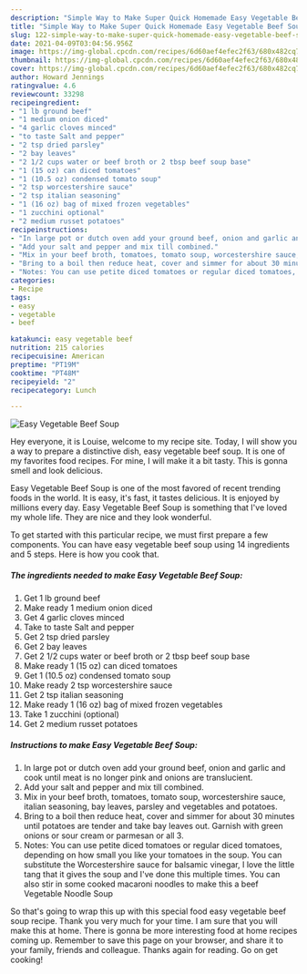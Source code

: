 ```yaml
---
description: "Simple Way to Make Super Quick Homemade Easy Vegetable Beef Soup"
title: "Simple Way to Make Super Quick Homemade Easy Vegetable Beef Soup"
slug: 122-simple-way-to-make-super-quick-homemade-easy-vegetable-beef-soup
date: 2021-04-09T03:04:56.956Z
image: https://img-global.cpcdn.com/recipes/6d60aef4efec2f63/680x482cq70/easy-vegetable-beef-soup-recipe-main-photo.jpg
thumbnail: https://img-global.cpcdn.com/recipes/6d60aef4efec2f63/680x482cq70/easy-vegetable-beef-soup-recipe-main-photo.jpg
cover: https://img-global.cpcdn.com/recipes/6d60aef4efec2f63/680x482cq70/easy-vegetable-beef-soup-recipe-main-photo.jpg
author: Howard Jennings
ratingvalue: 4.6
reviewcount: 33298
recipeingredient:
- "1 lb ground beef"
- "1 medium onion diced"
- "4 garlic cloves minced"
- "to taste Salt and pepper"
- "2 tsp dried parsley"
- "2 bay leaves"
- "2 1/2 cups water or beef broth or 2 tbsp beef soup base"
- "1 (15 oz) can diced tomatoes"
- "1 (10.5 oz) condensed tomato soup"
- "2 tsp worcestershire sauce"
- "2 tsp italian seasoning"
- "1 (16 oz) bag of mixed frozen vegetables"
- "1 zucchini optional"
- "2 medium russet potatoes"
recipeinstructions:
- "In large pot or dutch oven add your ground beef, onion and garlic and cook until meat is no longer pink and onions are translucient."
- "Add your salt and pepper and mix till combined."
- "Mix in your beef broth, tomatoes, tomato soup, worcestershire sauce, italian seasoning, bay leaves, parsley and vegetables and potatoes."
- "Bring to a boil then reduce heat, cover and simmer for about 30 minutes until potatoes are tender and take bay leaves out. Garnish with green onions or sour cream or parmesan or all 3."
- "Notes: You can use petite diced tomatoes or regular diced tomatoes, depending on how small you like your tomatoes in the soup. You can substitute the Worcestershire sauce for balsamic vinegar, I love the little tang that it gives the soup and I&#39;ve done this multiple times. You can also stir in some cooked macaroni noodles to make this a beef Vegetable Noodle Soup"
categories:
- Recipe
tags:
- easy
- vegetable
- beef

katakunci: easy vegetable beef 
nutrition: 215 calories
recipecuisine: American
preptime: "PT19M"
cooktime: "PT48M"
recipeyield: "2"
recipecategory: Lunch

---
```



![Easy Vegetable Beef Soup](https://img-global.cpcdn.com/recipes/6d60aef4efec2f63/680x482cq70/easy-vegetable-beef-soup-recipe-main-photo.jpg)

Hey everyone, it is Louise, welcome to my recipe site. Today, I will show you a way to prepare a distinctive dish, easy vegetable beef soup. It is one of my favorites food recipes. For mine, I will make it a bit tasty. This is gonna smell and look delicious.



Easy Vegetable Beef Soup is one of the most favored of recent trending foods in the world. It is easy, it's fast, it tastes delicious. It is enjoyed by millions every day. Easy Vegetable Beef Soup is something that I've loved my whole life. They are nice and they look wonderful.


To get started with this particular recipe, we must first prepare a few components. You can have easy vegetable beef soup using 14 ingredients and 5 steps. Here is how you cook that.

<!--inarticleads1-->

##### The ingredients needed to make Easy Vegetable Beef Soup:

1. Get 1 lb ground beef
1. Make ready 1 medium onion diced
1. Get 4 garlic cloves minced
1. Take to taste Salt and pepper
1. Get 2 tsp dried parsley
1. Get 2 bay leaves
1. Get 2 1/2 cups water or beef broth or 2 tbsp beef soup base
1. Make ready 1 (15 oz) can diced tomatoes
1. Get 1 (10.5 oz) condensed tomato soup
1. Make ready 2 tsp worcestershire sauce
1. Get 2 tsp italian seasoning
1. Make ready 1 (16 oz) bag of mixed frozen vegetables
1. Take 1 zucchini (optional)
1. Get 2 medium russet potatoes




<!--inarticleads2-->

##### Instructions to make Easy Vegetable Beef Soup:

1. In large pot or dutch oven add your ground beef, onion and garlic and cook until meat is no longer pink and onions are translucient.
1. Add your salt and pepper and mix till combined.
1. Mix in your beef broth, tomatoes, tomato soup, worcestershire sauce, italian seasoning, bay leaves, parsley and vegetables and potatoes.
1. Bring to a boil then reduce heat, cover and simmer for about 30 minutes until potatoes are tender and take bay leaves out. Garnish with green onions or sour cream or parmesan or all 3.
1. Notes: You can use petite diced tomatoes or regular diced tomatoes, depending on how small you like your tomatoes in the soup. You can substitute the Worcestershire sauce for balsamic vinegar, I love the little tang that it gives the soup and I&#39;ve done this multiple times. You can also stir in some cooked macaroni noodles to make this a beef Vegetable Noodle Soup




So that's going to wrap this up with this special food easy vegetable beef soup recipe. Thank you very much for your time. I am sure that you will make this at home. There is gonna be more interesting food at home recipes coming up. Remember to save this page on your browser, and share it to your family, friends and colleague. Thanks again for reading. Go on get cooking!
